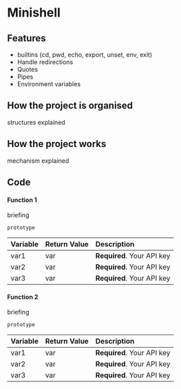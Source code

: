 
# Minishell




## Features

- builtins (cd, pwd, echo, export, unset, env, exit)
- Handle redirections
- Quotes
- Pipes
- Environment variables


## How the project is organised

structures explained

## How the project works

mechanism explained
## Code

#### Function 1
briefing
```
prototype
```

| Variable  | Return Value     | Description                |
| :-------- | :-------         | :------------------------- |
| var1      | var              | **Required**. Your API key |
| var2      | var              | **Required**. Your API key |
| var3      | var              | **Required**. Your API key |

#### Function 2
briefing
```
prototype
```

| Variable  | Return Value     | Description                |
| :-------- | :-------         | :------------------------- |
| var1      | var              | **Required**. Your API key |
| var2      | var              | **Required**. Your API key |
| var3      | var              | **Required**. Your API key |